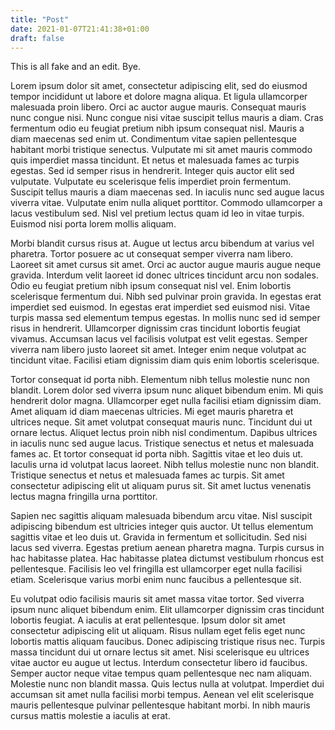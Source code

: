 ```yaml
---
title: "Post"
date: 2021-01-07T21:41:38+01:00
draft: false
---
```


This is all fake and an edit. Bye.


Lorem ipsum dolor sit amet, consectetur adipiscing elit, sed do eiusmod tempor incididunt ut labore et dolore magna aliqua. Et ligula ullamcorper malesuada proin libero. Orci ac auctor augue mauris. Consequat mauris nunc congue nisi. Nunc congue nisi vitae suscipit tellus mauris a diam. Cras fermentum odio eu feugiat pretium nibh ipsum consequat nisl. Mauris a diam maecenas sed enim ut. Condimentum vitae sapien pellentesque habitant morbi tristique senectus. Vulputate mi sit amet mauris commodo quis imperdiet massa tincidunt. Et netus et malesuada fames ac turpis egestas. Sed id semper risus in hendrerit. Integer quis auctor elit sed vulputate. Vulputate eu scelerisque felis imperdiet proin fermentum. Suscipit tellus mauris a diam maecenas sed. In iaculis nunc sed augue lacus viverra vitae. Vulputate enim nulla aliquet porttitor. Commodo ullamcorper a lacus vestibulum sed. Nisl vel pretium lectus quam id leo in vitae turpis. Euismod nisi porta lorem mollis aliquam.

Morbi blandit cursus risus at. Augue ut lectus arcu bibendum at varius vel pharetra. Tortor posuere ac ut consequat semper viverra nam libero. Laoreet sit amet cursus sit amet. Orci ac auctor augue mauris augue neque gravida. Interdum velit laoreet id donec ultrices tincidunt arcu non sodales. Odio eu feugiat pretium nibh ipsum consequat nisl vel. Enim lobortis scelerisque fermentum dui. Nibh sed pulvinar proin gravida. In egestas erat imperdiet sed euismod. In egestas erat imperdiet sed euismod nisi. Vitae turpis massa sed elementum tempus egestas. In mollis nunc sed id semper risus in hendrerit. Ullamcorper dignissim cras tincidunt lobortis feugiat vivamus. Accumsan lacus vel facilisis volutpat est velit egestas. Semper viverra nam libero justo laoreet sit amet. Integer enim neque volutpat ac tincidunt vitae. Facilisi etiam dignissim diam quis enim lobortis scelerisque.

Tortor consequat id porta nibh. Elementum nibh tellus molestie nunc non blandit. Lorem dolor sed viverra ipsum nunc aliquet bibendum enim. Mi quis hendrerit dolor magna. Ullamcorper eget nulla facilisi etiam dignissim diam. Amet aliquam id diam maecenas ultricies. Mi eget mauris pharetra et ultrices neque. Sit amet volutpat consequat mauris nunc. Tincidunt dui ut ornare lectus. Aliquet lectus proin nibh nisl condimentum. Dapibus ultrices in iaculis nunc sed augue lacus. Tristique senectus et netus et malesuada fames ac. Et tortor consequat id porta nibh. Sagittis vitae et leo duis ut. Iaculis urna id volutpat lacus laoreet. Nibh tellus molestie nunc non blandit. Tristique senectus et netus et malesuada fames ac turpis. Sit amet consectetur adipiscing elit ut aliquam purus sit. Sit amet luctus venenatis lectus magna fringilla urna porttitor.

Sapien nec sagittis aliquam malesuada bibendum arcu vitae. Nisl suscipit adipiscing bibendum est ultricies integer quis auctor. Ut tellus elementum sagittis vitae et leo duis ut. Gravida in fermentum et sollicitudin. Sed nisi lacus sed viverra. Egestas pretium aenean pharetra magna. Turpis cursus in hac habitasse platea. Hac habitasse platea dictumst vestibulum rhoncus est pellentesque. Facilisis leo vel fringilla est ullamcorper eget nulla facilisi etiam. Scelerisque varius morbi enim nunc faucibus a pellentesque sit.

Eu volutpat odio facilisis mauris sit amet massa vitae tortor. Sed viverra ipsum nunc aliquet bibendum enim. Elit ullamcorper dignissim cras tincidunt lobortis feugiat. A iaculis at erat pellentesque. Ipsum dolor sit amet consectetur adipiscing elit ut aliquam. Risus nullam eget felis eget nunc lobortis mattis aliquam faucibus. Donec adipiscing tristique risus nec. Turpis massa tincidunt dui ut ornare lectus sit amet. Nisi scelerisque eu ultrices vitae auctor eu augue ut lectus. Interdum consectetur libero id faucibus. Semper auctor neque vitae tempus quam pellentesque nec nam aliquam. Molestie nunc non blandit massa. Quis lectus nulla at volutpat. Imperdiet dui accumsan sit amet nulla facilisi morbi tempus. Aenean vel elit scelerisque mauris pellentesque pulvinar pellentesque habitant morbi. In nibh mauris cursus mattis molestie a iaculis at erat.
